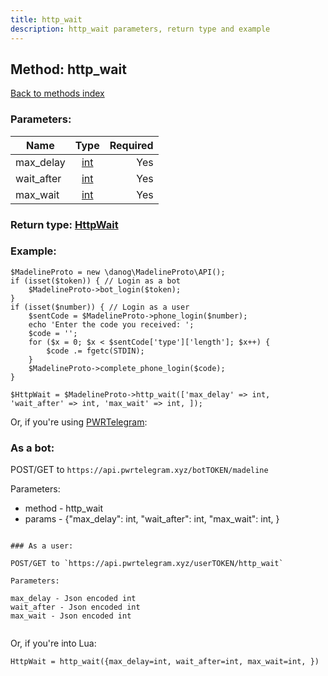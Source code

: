 ```yaml
---
title: http_wait
description: http_wait parameters, return type and example
---
```

## Method: http\_wait  
[Back to methods index](index.md)


### Parameters:

| Name     |    Type       | Required |
|----------|:-------------:|---------:|
|max\_delay|[int](../types/int.md) | Yes|
|wait\_after|[int](../types/int.md) | Yes|
|max\_wait|[int](../types/int.md) | Yes|


### Return type: [HttpWait](../types/HttpWait.md)

### Example:


```
$MadelineProto = new \danog\MadelineProto\API();
if (isset($token)) { // Login as a bot
    $MadelineProto->bot_login($token);
}
if (isset($number)) { // Login as a user
    $sentCode = $MadelineProto->phone_login($number);
    echo 'Enter the code you received: ';
    $code = '';
    for ($x = 0; $x < $sentCode['type']['length']; $x++) {
        $code .= fgetc(STDIN);
    }
    $MadelineProto->complete_phone_login($code);
}

$HttpWait = $MadelineProto->http_wait(['max_delay' => int, 'wait_after' => int, 'max_wait' => int, ]);
```

Or, if you're using [PWRTelegram](https://pwrtelegram.xyz):

### As a bot:

POST/GET to `https://api.pwrtelegram.xyz/botTOKEN/madeline`

Parameters:

* method - http_wait
* params - {"max_delay": int, "wait_after": int, "max_wait": int, }

```

### As a user:

POST/GET to `https://api.pwrtelegram.xyz/userTOKEN/http_wait`

Parameters:

max_delay - Json encoded int
wait_after - Json encoded int
max_wait - Json encoded int


```

Or, if you're into Lua:

```
HttpWait = http_wait({max_delay=int, wait_after=int, max_wait=int, })
```


